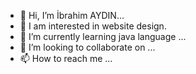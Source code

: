 - 👋 Hi, I’m İbrahim AYDIN...
- 👀 I am interested in website design.
- 🌱 I’m currently learning java language ...
- 💞️ I’m looking to collaborate on ...
- 📫 How to reach me ...

<!---
ibrahimaydn/ibrahimaydn is a ✨ special ✨ repository because its `README.md` (this file) appears on your GitHub profile.
You can click the Preview link to take a look at your changes.
--->
